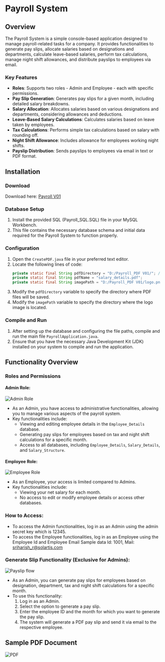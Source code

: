 # Payroll System

## Overview

The Payroll System is a simple console-based application designed to manage payroll-related tasks for a company. It provides functionalities to generate pay slips, allocate salaries based on designations and departments, calculate leave-based salaries, perform tax calculations, manage night shift allowances, and distribute payslips to employees via email.

### Key Features

- **Roles**: Supports two roles - Admin and Employee - each with specific permissions.
- **Pay Slip Generation**: Generates pay slips for a given month, including detailed salary breakdowns.
- **Salary Allocation**: Allocates salaries based on various designations and departments, considering allowances and deductions.
- **Leave-Based Salary Calculations**: Calculates salaries based on leave taken by employees.
- **Tax Calculations**: Performs simple tax calculations based on salary with rounding off.
- **Night Shift Allowance**: Includes allowance for employees working night shifts.
- **Payslip Distribution**: Sends payslips to employees via email in text or PDF format.

## Installation

### Download
Download here: [Payroll V01](https://github.com/harish96880/Payroll_v01/)

### Database Setup
1. Install the provided SQL (Payroll_SQL.SQL) file in your MySQL Workbench.
2. This file contains the necessary database schema and initial data required for the Payroll System to function properly.

### Configuration
1. Open the `CreatePDF.java` file in your preferred text editor.
2. Locate the following lines of code:
    ```java
    private static final String pdfDirectory = "D:/Payroll_PDF V01/"; //Change the Pdf Directory to your location
    private static final String pdfName = "salary_details.pdf";
    private static final String imagePath = "D:/Payroll_PDF V01/logo.png"; // Change the logo Directory to your location
    ```
3. Modify the `pdfDirectory` variable to specify the directory where PDF files will be saved.
4. Modify the `imagePath` variable to specify the directory where the logo image is located.

### Compile and Run
1. After setting up the database and configuring the file paths, compile and run the main file `PayrollApplication.java`.
2. Ensure that you have the necessary Java Development Kit (JDK) installed on your system to compile and run the application.

## Functionality Overview

### Roles and Permissions

#### Admin Role:
![Admin Role](screenshots/Admin_Menu.png)

- As an Admin, you have access to administrative functionalities, allowing you to manage various aspects of the payroll system.
- Key functionalities include:
  - Viewing and editing employee details in the `Employee_Details` database.
  - Generating pay slips for employees based on tax and night shift calculations for a specific month.
  - Access to all databases, including `Employee_Details`, `Salary_Details`, and `Salary_Structure`.
  
#### Employee Role:
![Employee Role](screenshots/Employee_Flow.png)

- As an Employee, your access is limited compared to Admins.
- Key functionalities include:
  - Viewing your net salary for each month.
  - No access to edit or modify employee details or access other databases.

### How to Access:
- To access the Admin functionalities, log in as an Admin using the admin secret key which is 12345.
- To access the Employee functionalities, log in as an Employee using the Employee Id and Employee Email Sample data Id: 1001, Mail: sriharish_r@solartis.com

### Generate Slip Functionality (Exclusive for Admins):
![Payslip flow](screenshots/Payslip_Flow.png)

- As an Admin, you can generate pay slips for employees based on designation, department, tax and night shift calculations for a specific month.
- To use this functionality:
  1. Log in as an Admin.
  2. Select the option to generate a pay slip.
  3. Enter the employee ID and the month for which you want to generate the pay slip.
  4. The system will generate a PDF pay slip and send it via email to the respective employee.
  
## Sample PDF Document

![PDF](screenshots/PDF.png)
